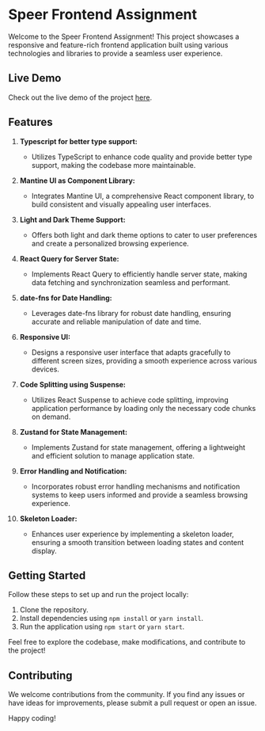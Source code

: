 # Speer Frontend Assignment

Welcome to the Speer Frontend Assignment! This project showcases a responsive and feature-rich frontend application built using various technologies and libraries to provide a seamless user experience.

## Live Demo

Check out the live demo of the project [here](https://speerfrontend.vercel.app/inbox).

## Features

1. **Typescript for better type support:**
   - Utilizes TypeScript to enhance code quality and provide better type support, making the codebase more maintainable.

2. **Mantine UI as Component Library:**
   - Integrates Mantine UI, a comprehensive React component library, to build consistent and visually appealing user interfaces.

3. **Light and Dark Theme Support:**
   - Offers both light and dark theme options to cater to user preferences and create a personalized browsing experience.

4. **React Query for Server State:**
   - Implements React Query to efficiently handle server state, making data fetching and synchronization seamless and performant.

5. **date-fns for Date Handling:**
   - Leverages date-fns library for robust date handling, ensuring accurate and reliable manipulation of date and time.

6. **Responsive UI:**
   - Designs a responsive user interface that adapts gracefully to different screen sizes, providing a smooth experience across various devices.

7. **Code Splitting using Suspense:**
   - Utilizes React Suspense to achieve code splitting, improving application performance by loading only the necessary code chunks on demand.

8. **Zustand for State Management:**
   - Implements Zustand for state management, offering a lightweight and efficient solution to manage application state.

9. **Error Handling and Notification:**
   - Incorporates robust error handling mechanisms and notification systems to keep users informed and provide a seamless browsing experience.

10. **Skeleton Loader:**
    - Enhances user experience by implementing a skeleton loader, ensuring a smooth transition between loading states and content display.

## Getting Started

Follow these steps to set up and run the project locally:

1. Clone the repository.
2. Install dependencies using `npm install` or `yarn install`.
3. Run the application using `npm start` or `yarn start`.

Feel free to explore the codebase, make modifications, and contribute to the project!

## Contributing

We welcome contributions from the community. If you find any issues or have ideas for improvements, please submit a pull request or open an issue.

Happy coding!
